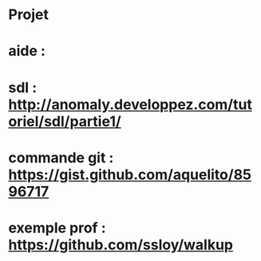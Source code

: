 # Projet

# aide :
# sdl : http://anomaly.developpez.com/tutoriel/sdl/partie1/
# commande git : https://gist.github.com/aquelito/8596717
# exemple prof : https://github.com/ssloy/walkup
